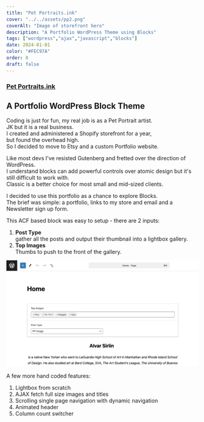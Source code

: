 ```yaml
---
title: "Pet Portraits.ink"
cover: "../../assets/pp2.png"
coverAlt: "Image of storefront hero"
description: "A Portfolio WordPress Theme using Blocks"
tags: ["wordpress","ajax","javascript","blocks"]
date: 2024-01-01
color: "#FEC97A"
order: 8
draft: false
---
```

### [Pet Portraits.ink](https://petportraits.ink)

## A Portfolio WordPress Block Theme
Coding is just for fun, my real job is as a Pet Portrait artist.  
JK but it is a real business.  
I created and administered a Shopify storefront for a year,  
but found the overhead high.  
So I decided to move to Etsy and a custom Portfolio website.

Like most devs I've resisted Gutenberg and fretted over the direction of WordPress.  
I understand blocks can add powerful controls over atomic design but it's still difficult to work with.  
Classic is a better choice for most small and mid-sized clients.  

I decided to use this portfolio as a chance to explore Blocks.  
The brief was simple: a portfolio, links to my store and email and a Newsletter sign up form.  

This ACF based block was easy to setup - there are  2 inputs:
1. **Post Type**  
gather all the posts and output their thumbnail into a lightbox gallery.
2. **Top Images**  
Thumbs to push to the front of the gallery.  


![screenshot of Wordpress block interface](../../assets/pp-inline-1.webp "gratuitous code screenshot :)")

A few more hand coded features:
1. Lightbox from scratch
2. AJAX fetch full size images and titles
3. Scrolling single page navigation with dynamic navigation
4. Animated header
5. Column count switcher 




